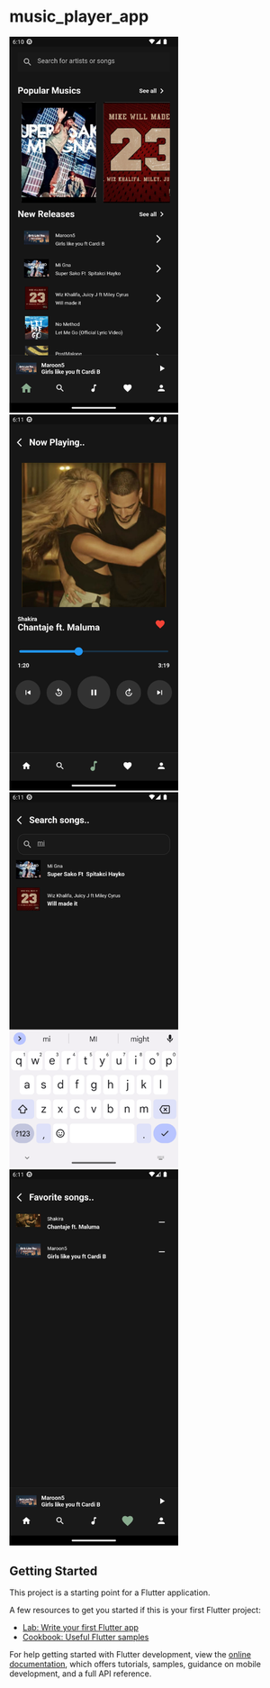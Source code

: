 # music_player_app

<p float="left">
  <img src="assets/screenshots/Screenshot_1703830226.png" width="300" />
  <img src="assets/screenshots/Screenshot_1703830307.png" width="300" />
  <img src="assets/screenshots/Screenshot_1703830274.png" width="300" /> 
  <img src="assets/screenshots/Screenshot_1703830324.png" width="300" />
</p>



## Getting Started

This project is a starting point for a Flutter application.

A few resources to get you started if this is your first Flutter project:

- [Lab: Write your first Flutter app](https://docs.flutter.dev/get-started/codelab)
- [Cookbook: Useful Flutter samples](https://docs.flutter.dev/cookbook)

For help getting started with Flutter development, view the
[online documentation](https://docs.flutter.dev/), which offers tutorials,
samples, guidance on mobile development, and a full API reference.
